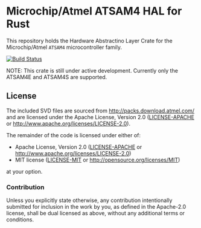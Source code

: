 # Microchip/Atmel ATSAM4 HAL for Rust

This repository holds the Hardware Abstractino Layer Crate for the Microchip/Atmel `ATSAM4` microcontroller family.

[![Build Status](https://travis-ci.org/atsam4-rs/atsam4-hal.svg?branch=master)](https://travis-ci.org/atsam4-rs/atsam4-hal)

NOTE: This crate is still under active development.   Currently only the ATSAM4E and ATSAM4S are supported.

## License

The included SVD files are sourced from http://packs.download.atmel.com/ and
are licensed under the Apache License, Version 2.0 ([LICENSE-APACHE](LICENSE-APACHE) or
http://www.apache.org/licenses/LICENSE-2.0).

The remainder of the code is licensed under either of:

- Apache License, Version 2.0 ([LICENSE-APACHE](LICENSE-APACHE) or
  http://www.apache.org/licenses/LICENSE-2.0)
- MIT license ([LICENSE-MIT](LICENSE-MIT) or http://opensource.org/licenses/MIT)

at your option.

### Contribution

Unless you explicitly state otherwise, any contribution intentionally submitted for inclusion in the
work by you, as defined in the Apache-2.0 license, shall be dual licensed as above, without any
additional terms or conditions.

